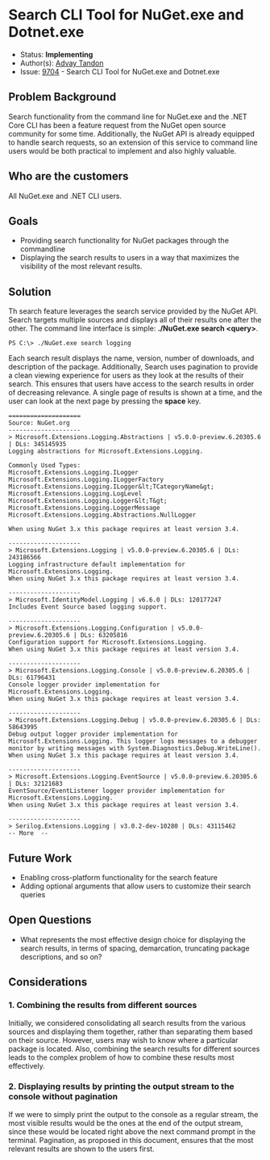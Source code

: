 # Search CLI Tool for NuGet.exe and Dotnet.exe

* Status: **Implementing**
* Author(s): [Advay Tandon](https://github.com/advay26)
* Issue: [9704](https://github.com/NuGet/Home/issues/9704) - Search CLI Tool for NuGet.exe and Dotnet.exe

## Problem Background

Search functionality from the command line for NuGet.exe and the .NET Core CLI has been a feature request from the NuGet open source community for some time. Additionally, the NuGet API is already equipped to handle search requests, so an extension of this service to command line users would be both practical to implement and also highly valuable.

## Who are the customers

All NuGet.exe and .NET CLI users.

## Goals

* Providing search functionality for NuGet packages through the commandline
* Displaying the search results to users in a way that maximizes the visibility of the most relevant results.

## Solution

Th search feature leverages the search service provided by the NuGet API. Search targets multiple sources and displays all of their results one after the other. The command line interface is simple: __./NuGet.exe search \<query\>__.
```
PS C:\> ./NuGet.exe search logging
```

Each search result displays the name, version, number of downloads, and description of the package. Additionally, Search uses pagination to provide a clean viewing experience for users as they look at the results of their search. This ensures that users have access to the search results in order of decreasing relevance. A single page of results is shown at a time, and the user can look at the next page by pressing the __space__ key.

```
====================
Source: NuGet.org
--------------------
> Microsoft.Extensions.Logging.Abstractions | v5.0.0-preview.6.20305.6 | DLs: 345145935
Logging abstractions for Microsoft.Extensions.Logging.

Commonly Used Types:
Microsoft.Extensions.Logging.ILogger
Microsoft.Extensions.Logging.ILoggerFactory
Microsoft.Extensions.Logging.ILogger&lt;TCategoryName&gt;
Microsoft.Extensions.Logging.LogLevel
Microsoft.Extensions.Logging.Logger&lt;T&gt;
Microsoft.Extensions.Logging.LoggerMessage
Microsoft.Extensions.Logging.Abstractions.NullLogger

When using NuGet 3.x this package requires at least version 3.4.

--------------------
> Microsoft.Extensions.Logging | v5.0.0-preview.6.20305.6 | DLs: 243186566
Logging infrastructure default implementation for Microsoft.Extensions.Logging.
When using NuGet 3.x this package requires at least version 3.4.

--------------------
> Microsoft.IdentityModel.Logging | v6.6.0 | DLs: 120177247
Includes Event Source based logging support.

--------------------
> Microsoft.Extensions.Logging.Configuration | v5.0.0-preview.6.20305.6 | DLs: 63205816
Configuration support for Microsoft.Extensions.Logging.
When using NuGet 3.x this package requires at least version 3.4.

--------------------
> Microsoft.Extensions.Logging.Console | v5.0.0-preview.6.20305.6 | DLs: 61796431
Console logger provider implementation for Microsoft.Extensions.Logging.
When using NuGet 3.x this package requires at least version 3.4.

--------------------
> Microsoft.Extensions.Logging.Debug | v5.0.0-preview.6.20305.6 | DLs: 58643995
Debug output logger provider implementation for Microsoft.Extensions.Logging. This logger logs messages to a debugger monitor by writing messages with System.Diagnostics.Debug.WriteLine().
When using NuGet 3.x this package requires at least version 3.4.

--------------------
> Microsoft.Extensions.Logging.EventSource | v5.0.0-preview.6.20305.6 | DLs: 32121683
EventSource/EventListener logger provider implementation for Microsoft.Extensions.Logging.
When using NuGet 3.x this package requires at least version 3.4.

--------------------
> Serilog.Extensions.Logging | v3.0.2-dev-10280 | DLs: 43115462
-- More  --
```

## Future Work

* Enabling cross-platform functionality for the search feature
* Adding optional arguments that allow users to customize their search queries

## Open Questions

* What represents the most effective design choice for displaying the search results, in terms of spacing, demarcation, truncating package descriptions, and so on?

## Considerations

### 1. Combining the results from different sources

Initially, we considered consolidating all search results from the various sources and displaying them together, rather than separating them based on their source. However, users may wish to know where a particular package is located. Also, combining the search results for different sources leads to the complex problem of how to combine these results most effectively.

### 2. Displaying results by printing the output stream to the console without pagination

If we were to simply print the output to the console as a regular stream, the most visible results would be the ones at the end of the output stream, since these would be located right above the next command prompt in the terminal. Pagination, as proposed in this document, ensures that the most relevant results are shown to the users first.
